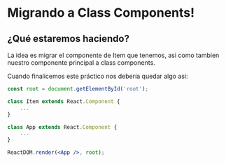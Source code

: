 # Migrando a Class Components!

## ¿Qué estaremos haciendo?
La idea es migrar el componente de Item que tenemos, asi como tambien nuestro componente principal a class components.

Cuando finalicemos este práctico nos debería quedar algo asi:

```jsx
const root = document.getElementById('root');

class Item extends React.Component {
    ...
}

class App extends React.Component {
    ...
} 

ReactDOM.render(<App />, root);
```